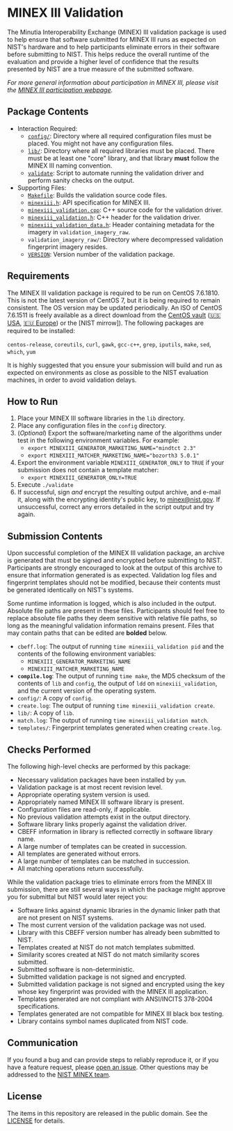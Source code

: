 MINEX III Validation
====================

The Minutia Interoperability Exchange (MINEX) III validation package is used to
help ensure that software submitted for MINEX III runs as expected on NIST's
hardware and to help participants eliminate errors in their software before
submitting to NIST. This helps reduce the overall runtime of the evaluation and
provide a higher level of confidence that the results presented by NIST are a
true measure of the submitted software.

*For more general information about participation in MINEX III, please
visit the [MINEX III participation webpage].*

Package Contents
----------------

 * Interaction Required:
     * [`config/`]:
       Directory where all required configuration files must be placed. You
       might not have any configuration files.
     * [`lib/`]:
       Directory where all required libraries must be placed. There must
       be at least one "core" library, and that library **must** follow the
       MINEX III naming convention.
     * [`validate`]:
       Script to automate running the validation driver and perform sanity
       checks on the output.
 * Supporting Files:
     * [`Makefile`]:
     Builds the validation source code files.
     * [`minexiii.h`]:
     API specification for MINEX III.
     * [`minexiii_validation.cpp`]:
     C++ source code for the validation driver.
     * [`minexiii_validation.h`]:
     C++ header  for the validation driver.
     * [`minexiii_validation_data.h`]:
       Header containing metadata for the imagery in `validation_imagery_raw`.
     * `validation_imagery_raw/`:
       Directory where decompressed validation fingerprint imagery resides.
     * [`VERSION`]:
       Version number of the validation package.


Requirements
------------

The MINEX III validation package is required to be run on CentOS 7.6.1810. This
is not the latest version of CentOS 7, but it is being required to remain
consistent. The OS version may be updated periodically. An ISO of CentOS
7.6.1511 is freely available as a direct download from the [CentOS vault]
([🇺🇸 USA], [🇪🇺 Europe]) or the [NIST mirrow]). The following packages are
required to be installed:

`centos-release`, `coreutils`, `curl`, `gawk`, `gcc-c++`, `grep`, `iputils`,
`make`, `sed`, `which`, `yum`

It is highly suggested that you ensure your submission will build and run as
expected on environments as close as possible to the NIST evaluation machines,
in order to avoid validation delays.

How to Run
----------

 1. Place your MINEX III software libraries in the `lib` directory.
 2. Place any configuration files in the `config` directory.
 3. (*Optional*) Export the software/marketing name of the algorithms under test
    in the following environment variables. For example:
	* `export MINEXIII_GENERATOR_MARKETING_NAME="mindtct 2.3"`
	* `export MINEXIII_MATCHER_MARKETING_NAME="bozorth3 5.0.1"`
 4. Export the environment variable `MINEXIII_GENERATOR_ONLY` to `TRUE` if your
    submission does not contain a template matcher:
    - `export MINEXIII_GENERATOR_ONLY=TRUE`
 4. Execute `./validate`
 5. If successful, sign *and* encrypt the resulting output archive, and e-mail
    it, along with the encrypting identity's public key, to minex@nist.gov. If
    unsuccessful, correct any errors detailed in the script output and try again.

Submission Contents
-------------------

Upon successful completion of the MINEX III validation package, an archive is
generated that must be signed and encrypted before submitting to NIST.
Participants are strongly encouraged to look at the output of this archive to
ensure that information generated is as expected. Validation log files and
fingerprint templates should not be modified, because their contents must be
generated identically on NIST's systems.

Some runtime information is logged, which is also included in the output.
Absolute file paths are present in these files. Participants should feel free to
replace absolute file paths they deem sensitive with relative file paths, so
long as the meaningful validation information remains present. Files that may
contain paths that can be edited are **bolded** below.

 * `cbeff.log`: The output of running `time minexiii_validation pid` and the
   contents of the following environment variables:
	* `MINEXIII_GENERATOR_MARKETING_NAME`
	* `MINEXIII_MATCHER_MARKETING_NAME`
 * **`compile.log`**: The output of running `time make`, the MD5 checksum of the
   contents of `lib` and `config`, the output of `ldd` on `minexiii_validation`,
   and the current version of the operating system.
 * `config/`: A copy of `config`.
 * `create.log`: The output of running `time minexiii_validation create`.
 * `lib/`: A copy of `lib`.
 * `match.log`: The output of running `time minexiii_validation match`.
 * `templates/`: Fingerprint templates generated when creating `create.log`.

Checks Performed
----------------

The following high-level checks are performed by this package:

 * Necessary validation packages have been installed by `yum`.
 * Validation package is at most recent revision level.
 * Appropriate operating system version is used.
 * Appropriately named MINEX III software library is present.
 * Configuration files are read-only, if applicable.
 * No previous validation attempts exist in the output directory.
 * Software library links properly against the validation driver.
 * CBEFF information in library is reflected correctly in software library name.
 * A large number of templates can be created in succession.
 * All templates are generated without errors.
 * A large number of templates can be matched in succession.
 * All matching operations return successfully.

While the validation package tries to eliminate errors from the MINEX III
submission, there are still several ways in which the package might approve
you for submittal but NIST would later reject you:

 * Software links against dynamic libraries in the dynamic linker path that are
   not present on NIST systems.
 * The most current version of the validation package was not used.
 * Library with this CBEFF version number has already been submitted to NIST.
 * Templates created at NIST do not match templates submitted.
 * Similarity scores created at NIST do not match similarity scores submitted.
 * Submitted software is non-deterministic.
 * Submitted validation package is not signed and encrypted.
 * Submitted validation package is not signed and encrypted using the key whose
   key fingerprint was provided with the MINEX III application.
 * Templates generated are not compliant with ANSI/INCITS 378-2004
   specifications.
 * Templates generated are not compatible for MINEX III black box testing.
 * Library contains symbol names duplicated from NIST code.

Communication
-------------

If you found a bug and can provide steps to reliably reproduce it, or if you
have a feature request, please [open an issue]. Other questions may be addressed
to the [NIST MINEX team].

License
-------

The items in this repository are released in the public domain. See the
[LICENSE] for details.

[MINEX III participation webpage]: https://www.nist.gov/itl/iad/image-group/participation-minex-iii

[`config/`]: https://github.com/usnistgov/minex/tree/master/minexiii/validation/config
[`lib/`]: https://github.com/usnistgov/minex/tree/master/minexiii/validation/lib
[`validate`]: https://github.com/usnistgov/minex/blob/master/minexiii/validation/validate
[`Makefile`]: https://github.com/usnistgov/minex/blob/master/minexiii/validation/Makefile
[`minexiii.h`]: https://github.com/usnistgov/minex/blob/master/minexiii/validation/minexiii.h
[`minexiii_validation.cpp`]: https://github.com/usnistgov/minex/blob/master/minexiii/validation/minexiii_validation.cpp
[`minexiii_validation.h`]: https://github.com/usnistgov/minex/blob/master/minexiii/validation/minexiii_validation.h
[`minexiii_validation_data.h`]: https://github.com/usnistgov/minex/blob/master/minexiii/validation/minexiii_validation_data.h
[`VERSION`]: https://github.com/usnistgov/minex/blob/master/minexiii/validation/VERSION

[Request the validation imagery]:  https://www.nist.gov/itl/iad/image-group/participation-minex-iii

[CentOS vault]: http://vault.centos.org
[🇺🇸 USA]: http://mirror.umd.edu/centos/7.6.1810/isos/x86_64/CentOS-7-x86_64-Everything-1810.iso
[🇪🇺 Europe]: http://centos.mirrors.proxad.net/7.6.1810/isos/x86_64/CentOS-7-x86_64-Everything-1810.iso
[NIST mirror]: http://nigos.nist.gov:8080/evaluations/CentOS-7-x86_64-Everything-1810.iso

[open an issue]: https://github.com/usnistgov/minex/issues
[NIST MINEX team]: mailto:minex@nist.gov

[LICENSE]: https://github.com/usnistgov/minex/blob/master/LICENSE.md
